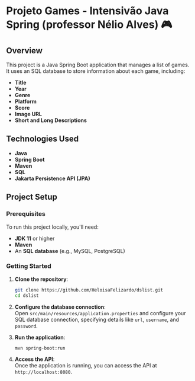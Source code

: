 # Projeto Games - Intensivão Java Spring (professor Nélio Alves) 🎮

## Overview
This project is a Java Spring Boot application that manages a list of games. It uses an SQL database to store information about each game, including:
- **Title**
- **Year**
- **Genre**
- **Platform**
- **Score**
- **Image URL**
- **Short and Long Descriptions**

## Technologies Used
- **Java**
- **Spring Boot**
- **Maven**
- **SQL**
- **Jakarta Persistence API (JPA)**

## Project Setup

### Prerequisites
To run this project locally, you'll need:
- **JDK 11** or higher
- **Maven**
- An **SQL database** (e.g., MySQL, PostgreSQL)

### Getting Started
1. **Clone the repository**:
   ```bash
   git clone https://github.com/HeloisaFelizardo/dslist.git
   cd dslist
   ```

2. **Configure the database connection**:  
   Open `src/main/resources/application.properties` and configure your SQL database connection, specifying details like `url`, `username`, and `password`.

3. **Run the application**:
   ```bash
   mvn spring-boot:run
   ```

4. **Access the API**:  
   Once the application is running, you can access the API at `http://localhost:8080`.


